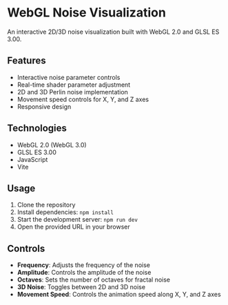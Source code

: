 # WebGL Noise Visualization

An interactive 2D/3D noise visualization built with WebGL 2.0 and GLSL ES 3.00.

## Features

- Interactive noise parameter controls
- Real-time shader parameter adjustment
- 2D and 3D Perlin noise implementation
- Movement speed controls for X, Y, and Z axes
- Responsive design

## Technologies

- WebGL 2.0 (WebGL 3.0)
- GLSL ES 3.00
- JavaScript
- Vite

## Usage

1. Clone the repository
2. Install dependencies: `npm install`
3. Start the development server: `npm run dev`
4. Open the provided URL in your browser

## Controls

- **Frequency**: Adjusts the frequency of the noise
- **Amplitude**: Controls the amplitude of the noise
- **Octaves**: Sets the number of octaves for fractal noise
- **3D Noise**: Toggles between 2D and 3D noise
- **Movement Speed**: Controls the animation speed along X, Y, and Z axes